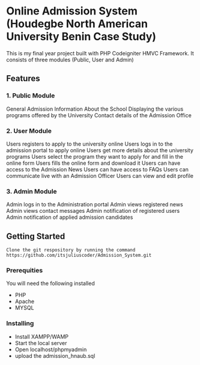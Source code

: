 # Online Admission System (Houdegbe North American University Benin Case Study)

This is my final year project built with PHP Codeigniter HMVC Framework. It consists of three modules (Public, User and Admin)

## Features

### 1. Public Module

General Admission Information About the School 
Displaying the various programs offered by the University
Contact details of the Admission Office 

### 2. User Module 

Users registers to apply to the university online 
Users logs in to the admission portal to apply online 
Users get more details about the university programs 
Users select the program they want to apply for and fill in the online form 
Users fills the online form and download it 
Users can have access to the Admission News 
Users can have access to FAQs 
Users can communicate live with an Admission Officer 
Users can view and edit profile 

### 3. Admin Module 

Admin logs in to the Administration portal
Admin views registered news 
Admin views contact messages 
Admin notification of registered users 
Admin notification of applied admission candidates 

## Getting Started 
```
Clone the git respository by running the command 
https://github.com/itsjuliuscoder/Admission_System.git
```
### Prerequities 

You will need the following installed 
- PHP 
- Apache 
- MYSQL

### Installing 

- Install XAMPP/WAMP
- Start the local server 
- Open localhost/phpmyadmin
- upload the admission_hnaub.sql 

